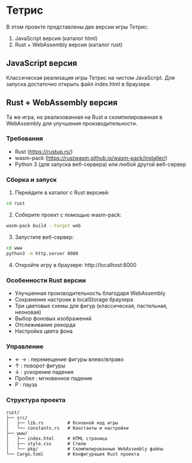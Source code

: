 # Тетрис

В этом проекте представлены две версии игры Тетрис:
1. JavaScript версия (каталог html)
2. Rust + WebAssembly версия (каталог rust)

## JavaScript версия
Классическая реализация игры Тетрис на чистом JavaScript. Для запуска достаточно открыть файл index.html в браузере.

## Rust + WebAssembly версия

Та же игра, но реализованная на Rust и скомпилированная в WebAssembly для улучшения производительности.

### Требования
- Rust (https://rustup.rs/)
- wasm-pack (https://rustwasm.github.io/wasm-pack/installer/)
- Python 3 (для запуска веб-сервера) или любой другой веб-сервер

### Сборка и запуск

1. Перейдите в каталог с Rust версией:
```bash
cd rust
```

2. Соберите проект с помощью wasm-pack:
```bash
wasm-pack build --target web
```

3. Запустите веб-сервер:
```bash
cd www
python3 -m http.server 8000
```

4. Откройте игру в браузере:
http://localhost:8000

### Особенности Rust версии
- Улучшенная производительность благодаря WebAssembly
- Сохранение настроек в localStorage браузера
- Три цветовые схемы для фигур (классическая, пастельная, неоновая)
- Выбор фоновых изображений
- Отслеживание рекорда
- Настройка цвета фона

### Управление
- ← → : перемещение фигуры влево/вправо
- ↑ : поворот фигуры
- ↓ : ускорение падения
- Пробел : мгновенное падение
- P : пауза

### Структура проекта
```
rust/
├── src/
│   ├── lib.rs         # Основной код игры
│   └── constants.rs   # Константы и настройки
├── www/
│   ├── index.html     # HTML страница
│   ├── style.css      # Стили
│   └── pkg/           # Скомпилированные WebAssembly файлы
└── Cargo.toml         # Конфигурация Rust проекта
```
